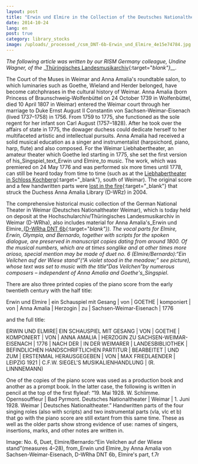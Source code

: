 ```yaml
---
layout: post
title: "Erwin und Elmire in the Collection of the Deutsches Nationaltheater,  Weimar: For the 275th Birthday of Anna Amalia, Duchess of Sachsen-Weimar-Eisenach"
date: 2014-10-24
lang: en
post: true
category: library_stocks
image: /uploads/_processed_/csm_DNT-6b-Erwin_und_Elmire_4e15e74784.jpg
---
```



_The following article was written by our RISM Germany colleague, Undine Wagner, of the_ _[Thüringisches Landesmusikarchiv](http://de.rism.info/en/einzelinformationen/weimar-thueringisches-landesmusikarchiv.html){:target="_blank"}__._



The Court of the Muses in Weimar and Anna Amalia's roundtable salon, to which luminaries such as Goethe, Wieland and Herder belonged, have become catchphrases in the cultural history of Weimar. Anna Amalia (born Princess of Braunschweig-Wolfenbüttel on 24 October 1739 in Wolfenbüttel, died 10 April 1807 in Weimar) entered the Weimar court through her marriage to Duke Ernst August II Constantin von Sachsen-Weimar-Eisenach (lived 1737–1758) in 1756. From 1759 to 1775, she functioned as the sole regent for her infant son Carl August (1757–1828). After he took over the affairs of state in 1775, the dowager duchess could dedicate herself to her multifaceted artistic and intellectual pursuits. Anna Amalia had received a solid musical education as a singer and instrumentalist (harpsichord, piano, harp, flute) and also composed. For the Weimar Liebhabertheater, an amateur theater which Goethe led starting in 1775, she set the first version of his_Singspiel_text_Erwin und Elmire_to music. The work, which was premiered on 24 May 1776 and was performed six more times until 1778, can still be heard today from time to time (such as at the [Liebhabertheater in Schloss Kochberg](http://www.klassik-stiftung.de/einrichtungen/schloesser-und-gaerten/schloss-park-und-liebhabertheater-kochberg/){:target="_blank"}, south of Weimar). The original score and a few handwritten parts were [lost in the fire](http://www.anna-amalia-bibliothek.de/de/){:target="_blank"} that struck the Duchess Anna Amalia Library (D-WRz) in 2004.

The comprehensive historical music collection of the German National Theater in Weimar (Deutsches Nationaltheater Weimar), which is today held on deposit at the Hochschularchiv/Thüringisches Landesmusikarchiv in Weimar (D-WRha), also includes material for Anna Amalia's_Erwin und Elmire_([D-WRha DNT 6b](https://opac.rism.info/search?id=280000048&db=251&View=rism){:target="_blank"}). The vocal parts for Elmire, Erwin, Olympia, and Bernardo, together with scripts for the spoken dialogue, are preserved in manuscript copies dating from around 1800. Of the musical numbers, which are at times songlike and at other times more arioso, special mention may be made of duet no. 6 (Elmire/Bernardo):“Ein Veilchen auf der Wiese stand”(“A violet stood in the meadow;” see picture), whose text was set to music with the title“Das Veilchen”by numerous composers – independent of Anna Amalia and Goethe's_Singspiel_.

There are also three printed copies of the piano score from the early twentieth century with the half title:

Erwin und Elmire | ein Schauspiel mit Gesang | von | GOETHE | komponiert | von | Anna Amalia | Herzogin | zu | Sachsen-Weimar-Eisenach | 1776

and the full title:

ERWIN UND ELMIRE| EIN SCHAUSPIEL MIT GESANG | VON | GOETHE | KOMPONIERT | VON | ANNA AMALIA | HERZOGIN ZU SACHSEN-WEIMAR-EISENACH | 1776 | NACH DER | IN DER WEIMARER | LANDESBIBLIOTHEK | BEFINDLICHEN HANDSCHRIFTLICHEN PARTITUR | BEARBEITET | UND ZUM | ERSTENMAL HERAUSGEGEBEN | VON | MAX FRIEDLAENDER | LEIPZIG 1921 | C.F.W. SIEGEL'S MUSIKALIENHANDLUNG | (R. LINNNEMANN)

One of the copies of the piano score was used as a production book and another as a prompt book. In the latter case, the following is written in pencil at the top of the first flyleaf: “19. Mai 1928. W. Schlimme. Opernsouffleur | Bad Pyrmont. Deutsches Nationaltheater | Weimar | 1. Juni 1928. Weimar | Deutsches Nationaltheater.” Handwritten parts of the four singing roles (also with scripts) and two instrumental parts (vla, vlc et b) that go with the piano score are still extant from this same time. These as well as the older parts show strong evidence of use: names of singers, insertions, marks, and other notes are written in.



Image: No. 6, Duet, Elmire/Bernardo:“Ein Veilchen auf der Wiese stand”(measures 4–28), from_Erwin und Elmire_by Anna Amalia von Sachsen-Weimar-Eisenach, D-WRha DNT 6b, Elmire's part, f.7r

<script type="text/javascript">var switchTo5x=true;</script><script type="text/javascript" src="http://w.sharethis.com/button/buttons.js"></script><script type="text/javascript">stLight.options({publisher: "9b601438-1ce1-49d8-bfd7-9cff5df54c17", doNotHash: false, doNotCopy: false, hashAddressBar: false});</script>